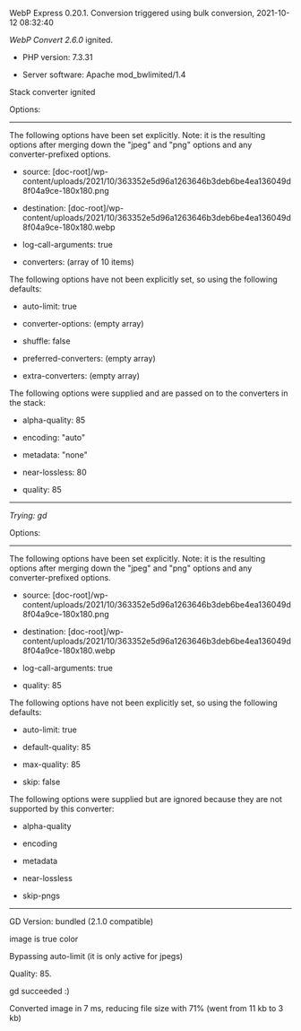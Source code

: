 WebP Express 0.20.1. Conversion triggered using bulk conversion, 2021-10-12 08:32:40

*WebP Convert 2.6.0*  ignited.
- PHP version: 7.3.31
- Server software: Apache mod_bwlimited/1.4

Stack converter ignited

Options:
------------
The following options have been set explicitly. Note: it is the resulting options after merging down the "jpeg" and "png" options and any converter-prefixed options.
- source: [doc-root]/wp-content/uploads/2021/10/363352e5d96a1263646b3deb6be4ea136049d8f04a9ce-180x180.png
- destination: [doc-root]/wp-content/uploads/2021/10/363352e5d96a1263646b3deb6be4ea136049d8f04a9ce-180x180.webp
- log-call-arguments: true
- converters: (array of 10 items)

The following options have not been explicitly set, so using the following defaults:
- auto-limit: true
- converter-options: (empty array)
- shuffle: false
- preferred-converters: (empty array)
- extra-converters: (empty array)

The following options were supplied and are passed on to the converters in the stack:
- alpha-quality: 85
- encoding: "auto"
- metadata: "none"
- near-lossless: 80
- quality: 85
------------


*Trying: gd* 

Options:
------------
The following options have been set explicitly. Note: it is the resulting options after merging down the "jpeg" and "png" options and any converter-prefixed options.
- source: [doc-root]/wp-content/uploads/2021/10/363352e5d96a1263646b3deb6be4ea136049d8f04a9ce-180x180.png
- destination: [doc-root]/wp-content/uploads/2021/10/363352e5d96a1263646b3deb6be4ea136049d8f04a9ce-180x180.webp
- log-call-arguments: true
- quality: 85

The following options have not been explicitly set, so using the following defaults:
- auto-limit: true
- default-quality: 85
- max-quality: 85
- skip: false

The following options were supplied but are ignored because they are not supported by this converter:
- alpha-quality
- encoding
- metadata
- near-lossless
- skip-pngs
------------

GD Version: bundled (2.1.0 compatible)
image is true color
Bypassing auto-limit (it is only active for jpegs)
Quality: 85. 
gd succeeded :)

Converted image in 7 ms, reducing file size with 71% (went from 11 kb to 3 kb)
